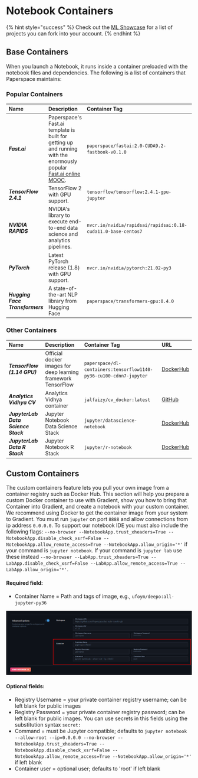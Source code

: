 # Notebook Containers

{% hint style="success" %}
Check out the [ML Showcase](https://ml-showcase.paperspace.com/) for a list of projects you can fork into your account.
{% endhint %}

## Base Containers

When you launch a Notebook, it runs inside a container preloaded with the notebook files and dependencies. The following is a list of containers that Paperspace maintains:

### Popular Containers

| Name | Description | Container Tag | URL |
| :--- | :--- | :--- | :--- |
| _**Fast.ai**_ | Paperspace's Fast.ai template is built for getting up and running with the enormously popular [Fast.ai online MOOC](http://www.fast.ai/). | `paperspace/fastai:2.0-CUDA9.2-fastbook-v0.1.0` | [GitHub](https://github.com/Paperspace/fastai-docker) |
| _**TensorFlow 2.4.1**_ | TensorFlow 2 with GPU support. | `tensorflow/tensorflow:2.4.1-gpu-jupyter` | \*\*\*\*[DockerHub](https://hub.docker.com/r/tensorflow/tensorflow) |
| _**NVIDIA RAPIDS**_ | NVIDIA's library to execute end-to-end data science and analytics pipelines. | `nvcr.io/nvidia/rapidsai/rapidsai:0.18-cuda11.0-base-centos7` | [NVIDIA](https://hub.docker.com/r/rapidsai/rapidsai/tags) |
| _**PyTorch**_ | Latest PyTorch release \(1.8\) with GPU support. | `nvcr.io/nvidia/pytorch:21.02-py3` | [DockerHub](https://hub.docker.com/r/pytorch/pytorch) |
| _**Hugging Face Transformers**_ | A state-of-the-art NLP library from Hugging Face | `paperspace/transformers-gpu:0.4.0` | [DockerHub](https://hub.docker.com/r/paperspace/transformers-gpu) |

### Other Containers

| Name | Description | Container Tag | URL |
| :--- | :--- | :--- | :--- |
| _**TensorFlow \(1.14 GPU\)**_ | Official docker images for deep learning framework TensorFlow | `paperspace/dl-containers:tensorflow1140-py36-cu100-cdnn7-jupyter` | [DockerHub](https://hub.docker.com/r/tensorflow/tensorflow/) |
| _**Analytics Vidhya CV**_ | Analytics Vidhya container | `jalfaizy/cv_docker:latest` | [GitHub](https://github.com/ufoym/deepo) |
| _**JupyterLab Data Science Stack**_ | Jupyter Notebook Data Science Stack | `jupyter/datascience-notebook` | [DockerHub](https://hub.docker.com/r/jupyter/datascience-notebook/) |
| _**JupyterLab Data R Stack**_ | Jupyter Notebook R Stack | `jupyter/r-notebook` | [DockerHub](https://hub.docker.com/r/jupyter/r-notebook/) |

## Custom Containers

The custom containers feature lets you pull your own image from a container registry such as Docker Hub. This section will help you prepare a custom Docker container to use with Gradient, show you how to bring that Container into Gradient, and create a notebook with your custom container. We recommend using Docker to get the container image from your system to Gradient. You must run `jupyter` on port `8888` and allow connections from ip address `0.0.0.0`. To support our notebook IDE you must also include the following flags: `--no-browser --NotebookApp.trust_xheaders=True --NotebookApp.disable_check_xsrf=False --NotebookApp.allow_remote_access=True --NotebookApp.allow_origin='*'` if your command is `jupyter notebook`. If your command is `jupyter lab` use these instead `--no-browser --LabApp.trust_xheaders=True --LabApp.disable_check_xsrf=False --LabApp.allow_remote_access=True --LabApp.allow_origin='*'`.

#### Required field:

* Container Name = Path and tags of image, e.g., `ufoym/deepo:all-jupyter-py36`

![](../../../../.gitbook/assets/image%20%288%29.png)

#### Optional fields:

* Registry Username = your private container registry username; can be left blank for public images
* Registry Password = your private container registry password; can be left blank for public images. You can use secrets in this fields using the substitution syntax `secret:`
* Command = must be Jupyter compatible; defaults to `jupyter notebook --allow-root --ip=0.0.0.0 --no-browser --NotebookApp.trust_xheaders=True --NotebookApp.disable_check_xsrf=False --NotebookApp.allow_remote_access=True --NotebookApp.allow_origin='*'` if left blank
* Container user = optional user; defaults to 'root' if left blank

